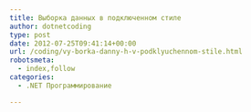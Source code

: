 ```yaml
---
title: Выборка данных в подключенном стиле
author: dotnetcoding
type: post
date: 2012-07-25T09:41:14+00:00
url: /coding/vy-borka-danny-h-v-podklyuchennom-stile.html
robotsmeta:
  - index,follow
categories:
  - .NET Программирование

---
```

